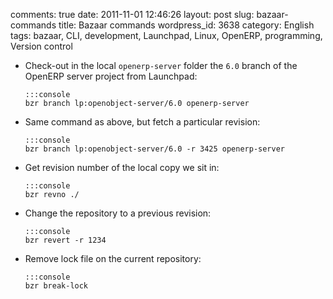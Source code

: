 comments: true
date: 2011-11-01 12:46:26
layout: post
slug: bazaar-commands
title: Bazaar commands
wordpress_id: 3638
category: English
tags: bazaar, CLI, development, Launchpad, Linux, OpenERP, programming, Version control




  * Check-out in the local `openerp-server` folder the `6.0` branch of the OpenERP server project from Launchpad:


        :::console
        bzr branch lp:openobject-server/6.0 openerp-server







  * Same command as above, but fetch a particular revision:


        :::console
        bzr branch lp:openobject-server/6.0 -r 3425 openerp-server







  * Get revision number of the local copy we sit in:


        :::console
        bzr revno ./







  * Change the repository to a previous revision:


        :::console
        bzr revert -r 1234







  * Remove lock file on the current repository:


        :::console
        bzr break-lock







